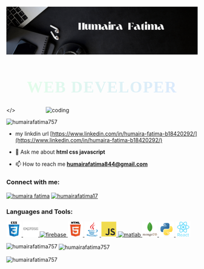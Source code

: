 ![logo](https://github.com/HumairaFatima757/HumairaFatima757/blob/main/White%20Clean%20Minimalist%20Corporate%20Personal%20Profile%20LinkedIn%20Banner.gif)



<h1 align="center"> </h1>
<h1 style="font-family: 'Cinzel', serif; font-size: 3em; color: #333; text-align: center; letter-spacing: 2px; text-transform: uppercase; background: linear-gradient(90deg, #e3ffe7 0%, #d9e7ff 100%); -webkit-background-clip: text; -webkit-text-fill-color: transparent;">WEB DEVELOPER</h1>

<img align="right"  alt="coding" width="400" src="https://user-images.githubusercontent.com/125878564/258871853-20e24ac8-354d-4ec0-8f25-ef158aec9420.gif"></>

<p align="left"> <img src="https://komarev.com/ghpvc/?username=humairafatima757&label=Profile%20views&color=0e75b6&style=flat" alt="humairafatima757" /> </p>

- my linkdin url [https://www.linkedin.com/in/humaira-fatima-b18420292/](https://www.linkedin.com/in/humaira-fatima-b18420292/)

- 💬 Ask me about **html css javascript**

- 📫 How to reach me **humairafatima844@gmail.com**

<h3 align="left">Connect with me:</h3>
<p align="left">
<a href="https://linkedin.com/in/humaira fatima" target="blank"><img align="center" src="https://raw.githubusercontent.com/rahuldkjain/github-profile-readme-generator/master/src/images/icons/Social/linked-in-alt.svg" alt="humaira fatima" height="30" width="40" /></a>
<a href="https://www.instagram.com/pembecig_fatma/" target="blank"><img align="center" src="https://raw.githubusercontent.com/rahuldkjain/github-profile-readme-generator/master/src/images/icons/Social/instagram.svg" alt="humairafatima17" height="30" width="40" /></a>
</p>

<h3 align="left">Languages and Tools:</h3>
<p align="left"> <a href="https://www.w3schools.com/css/" target="_blank" rel="noreferrer"> <img src="https://raw.githubusercontent.com/devicons/devicon/master/icons/css3/css3-original-wordmark.svg" alt="css3" width="40" height="40"/> </a> <a href="https://expressjs.com" target="_blank" rel="noreferrer"> <img src="https://raw.githubusercontent.com/devicons/devicon/master/icons/express/express-original-wordmark.svg" alt="express" width="40" height="40"/> </a> <a href="https://firebase.google.com/" target="_blank" rel="noreferrer"> <img src="https://www.vectorlogo.zone/logos/firebase/firebase-icon.svg" alt="firebase" width="40" height="40"/> </a> <a href="https://www.w3.org/html/" target="_blank" rel="noreferrer"> <img src="https://raw.githubusercontent.com/devicons/devicon/master/icons/html5/html5-original-wordmark.svg" alt="html5" width="40" height="40"/> </a> <a href="https://www.java.com" target="_blank" rel="noreferrer"> <img src="https://raw.githubusercontent.com/devicons/devicon/master/icons/java/java-original.svg" alt="java" width="40" height="40"/> </a> <a href="https://developer.mozilla.org/en-US/docs/Web/JavaScript" target="_blank" rel="noreferrer"> <img src="https://raw.githubusercontent.com/devicons/devicon/master/icons/javascript/javascript-original.svg" alt="javascript" width="40" height="40"/> </a> <a href="https://www.mathworks.com/" target="_blank" rel="noreferrer"> <img src="https://upload.wikimedia.org/wikipedia/commons/2/21/Matlab_Logo.png" alt="matlab" width="40" height="40"/> </a> <a href="https://www.mongodb.com/" target="_blank" rel="noreferrer"> <img src="https://raw.githubusercontent.com/devicons/devicon/master/icons/mongodb/mongodb-original-wordmark.svg" alt="mongodb" width="40" height="40"/> </a> <a href="https://www.python.org" target="_blank" rel="noreferrer"> <img src="https://raw.githubusercontent.com/devicons/devicon/master/icons/python/python-original.svg" alt="python" width="40" height="40"/> </a> <a href="https://reactjs.org/" target="_blank" rel="noreferrer"> <img src="https://raw.githubusercontent.com/devicons/devicon/master/icons/react/react-original-wordmark.svg" alt="react" width="40" height="40"/> </a> </p>

<p><img align="left" src="https://github-readme-stats.vercel.app/api/top-langs?username=humairafatima757&show_icons=true&locale=en&layout=compact" alt="humairafatima757" /></p>

<p>&nbsp;<img align="center" src="https://github-readme-stats.vercel.app/api?username=humairafatima757&show_icons=true&locale=en" alt="humairafatima757" /></p>

<p><img align="center" src="https://github-readme-streak-stats.herokuapp.com/?user=humairafatima757&" alt="humairafatima757" /></p>

